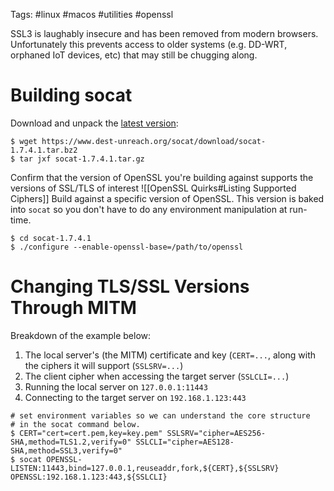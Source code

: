 Tags: #linux #macos #utilities #openssl 

SSL3 is laughably insecure and has been removed from modern browsers.  Unfortunately this prevents access to older systems (e.g. DD-WRT, orphaned IoT devices, etc) that may still be chugging along.  

# Building socat
Download and unpack the [latest version](https://www.dest-unreach.org/socat/download/socat-1.7.4.1.tar.bz2): 
```shell
$ wget https://www.dest-unreach.org/socat/download/socat-1.7.4.1.tar.bz2
$ tar jxf socat-1.7.4.1.tar.gz
```

Confirm that the version of OpenSSL you're building against supports the versions of SSL/TLS of interest ![[OpenSSL Quirks#Listing Supported Ciphers]]
Build against a specific version of OpenSSL.  This version is baked into `socat` so you don't have to do any environment manipulation at run-time.
```shell
$ cd socat-1.7.4.1
$ ./configure --enable-openssl-base=/path/to/openssl
```

# Changing TLS/SSL Versions Through MITM

Breakdown of the example below:
1. The local server's (the MITM) certificate and key (`CERT=...`, along with the ciphers it will support (`SSLSRV=...`)
2. The client cipher when accessing the target server (`SSLCLI=...`)
3. Running the local server on `127.0.0.1:11443` 
4. Connecting to the target server on `192.168.1.123:443`
```shell
# set environment variables so we can understand the core structure
# in the socat command below.
$ CERT="cert=cert.pem,key=key.pem" SSLSRV="cipher=AES256-SHA,method=TLS1.2,verify=0" SSLCLI="cipher=AES128-SHA,method=SSL3,verify=0"
$ socat OPENSSL-LISTEN:11443,bind=127.0.0.1,reuseaddr,fork,${CERT},${SSLSRV} OPENSSL:192.168.1.123:443,${SSLCLI}
```
